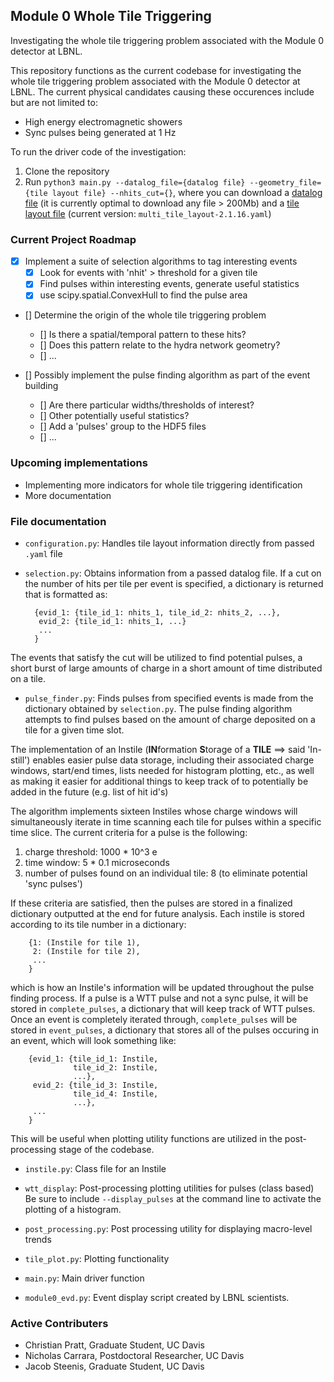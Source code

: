 ## Module 0 Whole Tile Triggering ##

Investigating the whole tile triggering problem associated with the Module 0 detector at LBNL.

This repository functions as the current codebase for investigating the whole tile triggering problem associated with the Module 0 detector at LBNL. The current physical candidates causing these occurences include but are not limited to: 

* High energy electromagnetic showers
* Sync pulses being generated at 1 Hz

To run the driver code of the investigation:

1. Clone the repository
2. Run `python3 main.py --datalog_file={datalog file} --geometry_file={tile layout file} --nhits_cut={}`, where you can download a [datalog file](https://portal.nersc.gov/project/dune/data/Module0/TPC1+2/dataRuns/evdData/) (it is currently optimal to download any file > 200Mb) and a [tile layout file](https://portal.nersc.gov/project/dune/data/Module0/) (current version: `multi_tile_layout-2.1.16.yaml`)

### Current Project Roadmap ###

- [X] Implement a suite of selection algorithms to tag interesting events
    - [X] Look for events with 'nhit' > threshold for a given tile
    - [X] Find pulses within interesting events, generate useful statistics
    - [X] use scipy.spatial.ConvexHull to find the pulse area

- [] Determine the origin of the whole tile triggering problem
    - [] Is there a spatial/temporal pattern to these hits?
    - [] Does this pattern relate to the hydra network geometry?
    - [] ...

- [] Possibly implement the pulse finding algorithm as part of the event building
    - [] Are there particular widths/thresholds of interest?
    - [] Other potentially useful statistics? 
    - [] Add a 'pulses' group to the HDF5 files
    - [] ...

### Upcoming implementations ###

* Implementing more indicators for whole tile triggering identification
* More documentation

### File documentation ###

- `configuration.py`: Handles tile layout information directly from passed `.yaml` file 

- `selection.py`: Obtains information from a passed datalog file. If a cut on the number of hits per tile per event is specified, a dictionary is returned that is formatted as:
  ```
    {evid_1: {tile_id_1: nhits_1, tile_id_2: nhits_2, ...},
     evid_2: {tile_id_1: nhits_1, ...}
     ...
    }
    ```
The events that satisfy the cut will be utilized to find potential pulses, a short burst of large amounts of charge in a short amount of time distributed on a tile. 

- `pulse_finder.py`: Finds pulses from specified events is made from the dictionary obtained by `selection.py`. The pulse finding algorithm attempts to find pulses based on the amount of charge deposited on a tile for a given time slot. 

The implementation of an Instile (**IN**formation **S**torage of a **TILE** ==> said 'In-still') enables easier pulse data storage, including their associated charge windows, start/end times, lists needed for histogram plotting, etc., as well as making it easier for additional things to keep track of to potentially be added in the future (e.g. list of hit id's) 

The algorithm implements sixteen Instiles whose charge windows will simultaneously iterate in time scanning each tile for pulses within a specific time slice. The current criteria for a pulse is the following:

1. charge threshold: 1000 * 10^3 e
2. time window: 5 * 0.1 microseconds
3. number of pulses found on an individual tile: 8 (to eliminate potential 'sync pulses')

If these criteria are satisfied, then the pulses are stored in a finalized dictionary outputted at the end for future analysis. Each instile is stored according to its tile number in a dictionary:
```
    {1: (Instile for tile 1),
     2: (Instile for tile 2),
     ...
    }
```
which is how an Instile's information will be updated throughout the pulse finding process. If a pulse is a WTT pulse and not a sync pulse, it will be stored in `complete_pulses`, a dictionary that will keep track of WTT pulses. Once an event is completely iterated through, `complete_pulses` will be stored in `event_pulses`, a dictionary that stores all of the pulses occuring in an event, which will look something like:

```
    {evid_1: {tile_id_1: Instile,
              tile_id_2: Instile,
              ...},
     evid_2: {tile_id_3: Instile,
              tile_id_4: Instile,
              ...},
     ...
    }
```
This will be useful when plotting utility functions are utilized in the post-processing stage of the codebase.

- `instile.py`: Class file for an Instile

- `wtt_display`: Post-processing plotting utilities for pulses (class based) 
Be sure to include `--display_pulses` at the command line to activate the plotting of a histogram.

- `post_processing.py`: Post processing utility for displaying macro-level trends

- `tile_plot.py`: Plotting functionality

- `main.py`: Main driver function 

- `module0_evd.py`: Event display script created by LBNL scientists.

### Active Contributers ###

* Christian Pratt, Graduate Student, UC Davis
* Nicholas Carrara, Postdoctoral Researcher, UC Davis
* Jacob Steenis, Graduate Student, UC Davis
